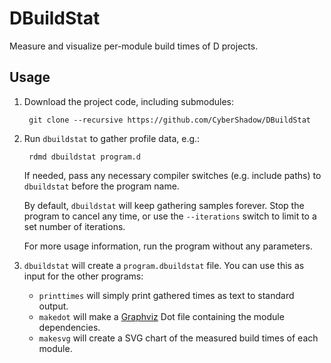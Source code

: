 DBuildStat
==========

Measure and visualize per-module build times of D projects.

Usage
-----

1. Download the project code, including submodules:

        git clone --recursive https://github.com/CyberShadow/DBuildStat

2. Run `dbuildstat` to gather profile data, e.g.:

        rdmd dbuildstat program.d

   If needed, pass any necessary compiler switches (e.g. include paths) to `dbuildstat` before the program name.

   By default, `dbuildstat` will keep gathering samples forever.
   Stop the program to cancel any time, or use the `--iterations` switch to limit to a set number of iterations.

   For more usage information, run the program without any parameters.

3. `dbuildstat`  will create a `program.dbuildstat` file. You can use this as input for the other programs:

   - `printtimes` will simply print gathered times as text to standard output.
   - `makedot` will make a [Graphviz](http://www.graphviz.org/) Dot file containing the module dependencies.
   - `makesvg` will create a SVG chart of the measured build times of each module.
